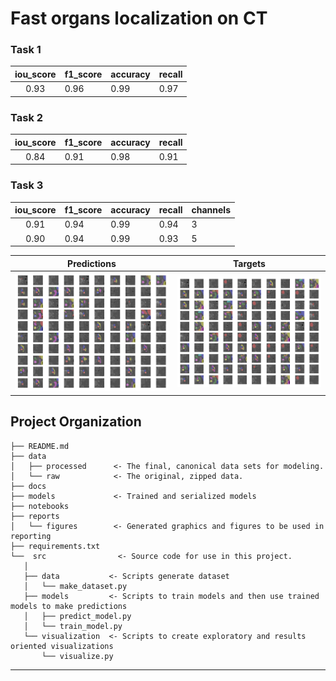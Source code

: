 Fast organs localization on CT
==============================

### Task 1

| iou_score | f1_score  | accuracy | recall |
|:---------:|-----------|----------|--------|
|   0.93    | 0.96      | 0.99     | 0.97   |

### Task 2
| iou_score | f1_score | accuracy | recall |
|:---------:|----------|----------|--------|
|   0.84    | 0.91     |  0.98    | 0.91   |

### Task 3 
| iou_score | f1_score | accuracy | recall | channels |
|:---------:|----------|----------|--------|----------|
|   0.91    | 0.94     | 0.99     | 0.94   | 3        |
|   0.90    | 0.94     | 0.99     | 0.93   | 5        |



|                             Predictions                             |                           Targets                           |
|:-------------------------------------------------------------------:|:-----------------------------------------------------------:|
| ![reports/figures/predictions.png](reports/figures/predictions.png) | ![reports/figures/targets.png](reports/figures/targets.png) |

Project Organization
------------
    ├── README.md   
    ├── data
    │   ├── processed      <- The final, canonical data sets for modeling.
    │   └── raw            <- The original, zipped data.
    ├── docs
    ├── models             <- Trained and serialized models
    ├── notebooks
    ├── reports   
    │   └── figures        <- Generated graphics and figures to be used in reporting
    ├── requirements.txt 
    └──  src                <- Source code for use in this project.
       │
       ├── data           <- Scripts generate dataset
       │   └── make_dataset.py
       ├── models         <- Scripts to train models and then use trained models to make predictions
       │   ├── predict_model.py
       │   └── train_model.py
       └── visualization  <- Scripts to create exploratory and results oriented visualizations
           └── visualize.py

--------